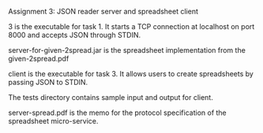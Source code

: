 Assignment 3: JSON reader server and spreadsheet client

3 is the executable for task 1. It starts a TCP connection at localhost on port 8000 and accepts JSON through STDIN.

server-for-given-2spread.jar is the spreadsheet implementation from the given-2spread.pdf

client is the executable for task 3. It allows users to create spreadsheets by passing JSON to STDIN.

The tests directory contains sample input and output for client.

server-spread.pdf is the memo for the protocol specification of the spreadsheet micro-service.

